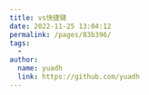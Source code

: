 ```yaml
---
title: vs快捷键
date: 2022-11-25 13:04:12
permalink: /pages/83b396/
tags:
  - 
author: 
  name: yuadh
  link: https://github.com/yuadh
---
```

